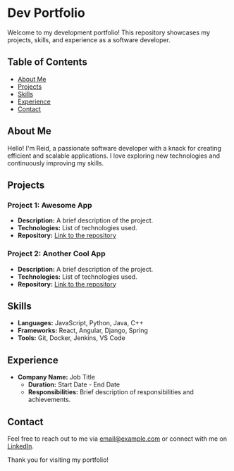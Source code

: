 # Dev Portfolio

Welcome to my development portfolio! This repository showcases my projects, skills, and experience as a software developer.

## Table of Contents

-   [About Me](#about-me)
-   [Projects](#projects)
-   [Skills](#skills)
-   [Experience](#experience)
-   [Contact](#contact)

## About Me

Hello! I'm Reid, a passionate software developer with a knack for creating efficient and scalable applications. I love exploring new technologies and continuously improving my skills.

## Projects

### Project 1: Awesome App

-   **Description:** A brief description of the project.
-   **Technologies:** List of technologies used.
-   **Repository:** [Link to the repository](#)

### Project 2: Another Cool App

-   **Description:** A brief description of the project.
-   **Technologies:** List of technologies used.
-   **Repository:** [Link to the repository](#)

## Skills

-   **Languages:** JavaScript, Python, Java, C++
-   **Frameworks:** React, Angular, Django, Spring
-   **Tools:** Git, Docker, Jenkins, VS Code

## Experience

-   **Company Name:** Job Title
    -   **Duration:** Start Date - End Date
    -   **Responsibilities:** Brief description of responsibilities and achievements.

## Contact

Feel free to reach out to me via [email@example.com](mailto:email@example.com) or connect with me on [LinkedIn](#).

Thank you for visiting my portfolio!
